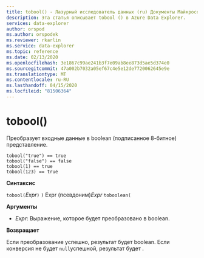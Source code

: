 ```yaml
---
title: tobool() - Лазурный исследователь данных (ru) Документы Майкрософт
description: Эта статья описывает tobool () в Azure Data Explorer.
services: data-explorer
author: orspod
ms.author: orspodek
ms.reviewer: rkarlin
ms.service: data-explorer
ms.topic: reference
ms.date: 02/13/2020
ms.openlocfilehash: 3e1867c99ae241b3f7e09ab8ee873d5ae5d374e0
ms.sourcegitcommit: 47a002b7032a05ef67c4e5e12de7720062645e9e
ms.translationtype: MT
ms.contentlocale: ru-RU
ms.lasthandoff: 04/15/2020
ms.locfileid: "81506364"
---
```

# <a name="tobool"></a>tobool()

Преобразует входные данные в boolean (подписанное 8-битное) представление.

```kusto
tobool("true") == true
tobool("false") == false
tobool(1) == true
tobool(123) == true
```

**Синтаксис**

`tobool(`*Expr*`)`
`)` Expr (псевдоним)*Expr* `toboolean(`

**Аргументы**

* *Expr*: Выражение, которое будет преобразовано в boolean. 

**Возвращает**

Если преобразование успешно, результат будет boolean.
Если конверсия не будет `null`успешной, результат будет .
 